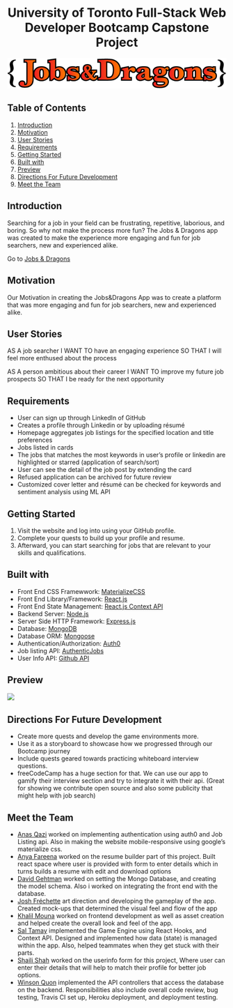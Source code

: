 <h1 align="center">University of Toronto Full-Stack Web Developer Bootcamp Capstone Project</h1>

<div align="center">
  <img src="assets/images/logo.png" />
</div>

## Table of Contents

1. [Introduction](#introduction)
1. [Motivation](#motivation)
1. [User Stories](#user-stories)
1. [Requirements](#requirements)
1. [Getting Started](#getting-started)
1. [Built with](#built-with)
1. [Preview](#preview)
1. [Directions For Future Development](#directions-for-future-development)
1. [Meet the Team](#meet-the-team)

## Introduction

Searching for a job in your field can be frustrating, repetitive, laborious, and boring. So why not make the process more fun? The Jobs & Dragons app was created to make the experience more engaging and fun for job searchers, new and experienced alike.

Go to [Jobs & Dragons](https://jobs-and-dragons.herokuapp.com/)

## Motivation

Our Motivation in creating the Jobs&Dragons App was to create a platform that was more engaging and fun for job
searchers, new and experienced alike.

## User Stories

AS A job searcher
I WANT TO have an engaging experience
SO THAT I will feel more enthused about the process

AS A person ambitious about their career
I WANT TO improve my future job prospects
SO THAT I be ready for the next opportunity

## Requirements

- User can sign up through LinkedIn of GitHub
- Creates a profile through Linkedin or by uploading résumé
- Homepage aggregates job listings for the specified location and title preferences
- Jobs listed in cards
- The jobs that matches the most keywords in user’s profile or linkedin are highlighted or starred (application of search/sort)
- User can see the detail of the job post by extending the card
- Refused application can be archived for future review
- Customized cover letter and résumé can be checked for keywords and sentiment analysis using ML API

## Getting Started

1. Visit the website and log into using your GitHub profile.
2. Complete your quests to build up your profile and resume.
3. Afterward, you can start searching for jobs that are relevant to your skills and qualifications.

## Built with

- Front End CSS Framewwork: [MaterializeCSS](https://materializecss.com/)
- Front End Library/Framework: [React.js](https://reactjs.org/)
- Front End State Management: [React.js Context API](https://reactjs.org/docs/hooks-reference.html#usecontext)
- Backend Server: [Node.js](https://nodejs.org/en/)
- Server Side HTTP Framework: [Express.js](https://expressjs.com/)
- Database: [MongoDB](https://www.mongodb.com/)
- Database ORM: [Mongoose](https://mongoosejs.com/)
- Authentication/Authorization: [Auth0](http://auth0.com/)
- Job listing API: [AuthenticJobs](https://authenticjobs.com/api)
- User Info API: [Github API](https://developer.github.com/v3/)

## Preview

![](assets/images/preview.gif)

## Directions For Future Development

- Create more quests and develop the game environments more.
- Use it as a storyboard to showcase how we progressed through our Bootcamp journey
- Include quests geared towards practicing whiteboard interview questions.
- freeCodeCamp has a huge section for that. We can use our app to gamify their interview section and try to integrate it with their api. (Great for showing we contribute open source and also some publicity that might help with job search)

## Meet the Team

- [Anas Qazi](https://github.com/ianasqazi) worked on implementing authentication using auth0 and Job Listing api. Also in making the website mobile-responsive using google’s materialize css.
- [Anya Fareena](https://github.com/AnyaFareena) worked on the resume builder part of this project. Built react space where user is provided with form to enter details which in turns builds a resume with edit and download options
- [David Gehtman](https://github.com/davidgeht) worked on setting the Mongo Database, and creating the model schema. Also i worked on integrating the front end with the database.
- [Josh Fréchette](https://github.com/TwistedPixels) art direction and developing the gameplay of the app. Created mock-ups that determined the visual feel and flow of the app
- [Khalil Mouna](https://github.com/KhalilMouna) worked on frontend development as well as asset creation and helped create the overall look and feel of the app.
- [Sal Tamay](https://github.com/saltamay) implemented the Game Engine using React Hooks, and Context API. Designed and implemented how data (state) is managed within the app. Also, helped teammates when they get stuck with their parts.
- [Shaili Shah](https://github.com/sshaili) worked on the userinfo form for this project, Where user can enter their details that will help to match their profile for better job options.
- [Winson Quon](https://github.com/Winyumi) implemented the API controllers that access the database on the backend. Responsibilities also include overall code review, bug testing, Travis CI set up, Heroku deployment, and deployment testing.
